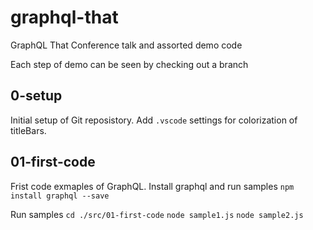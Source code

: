 # graphql-that
GraphQL That Conference talk and assorted demo code

Each step of demo can be seen by checking out a branch

## 0-setup
Initial setup of Git reposistory. Add `.vscode` settings for colorization of titleBars.


## 01-first-code
Frist code exmaples of GraphQL. Install graphql and run samples
`npm install graphql --save`

Run samples
`cd ./src/01-first-code`
`node sample1.js`
`node sample2.js`



